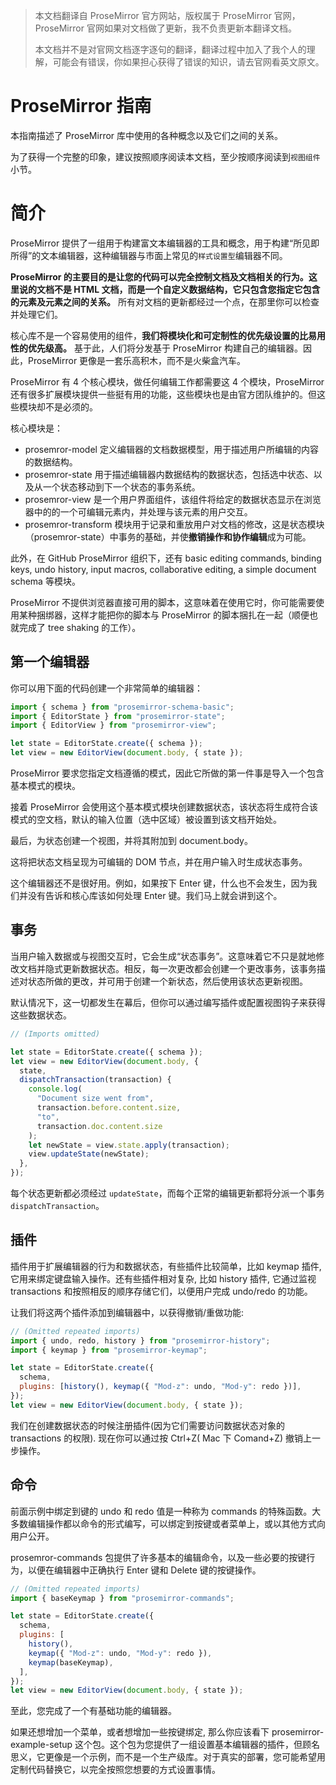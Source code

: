 > 本文档翻译自 ProseMirror 官方网站，版权属于 ProseMirror 官网，ProseMirror 官网如果对文档做了更新，我不负责更新本翻译文档。
>
> 本文档并不是对官网文档逐字逐句的翻译，翻译过程中加入了我个人的理解，可能会有错误，你如果担心获得了错误的知识，请去官网看英文原文。

# ProseMirror 指南

本指南描述了 ProseMirror 库中使用的各种概念以及它们之间的关系。

为了获得一个完整的印象，建议按照顺序阅读本文档，至少按顺序阅读到`视图组件`小节。

# 简介

ProseMirror 提供了一组用于构建富文本编辑器的工具和概念，用于构建“所见即所得”的文本编辑器，这种编辑器与市面上常见的`样式设置型`编辑器不同。

**ProseMirror 的主要目的是让您的代码可以完全控制文档及文档相关的行为。这里说的文档不是 HTML 文档，而是一个自定义数据结构，它只包含您指定它包含的元素及元素之间的关系。** 所有对文档的更新都经过一个点，在那里你可以检查并处理它们。

核心库不是一个容易使用的组件，**我们将模块化和可定制性的优先级设置的比易用性的优先级高。** 基于此，人们将分发基于 ProseMirror 构建自己的编辑器。因此，ProseMirror 更像是一套乐高积木，而不是火柴盒汽车。

ProseMirror 有 4 个核心模块，做任何编辑工作都需要这 4 个模块，ProseMirror 还有很多扩展模块提供一些挺有用的功能，这些模块也是由官方团队维护的。但这些模块却不是必须的。

核心模块是：

- prosemror-model 定义编辑器的文档数据模型，用于描述用户所编辑的内容的数据结构。
- prosemror-state 用于描述编辑器内数据结构的数据状态，包括选中状态、以及从一个状态移动到下一个状态的事务系统。
- prosemror-view 是一个用户界面组件，该组件将给定的数据状态显示在浏览器中的的一个可编辑元素内，并处理与该元素的用户交互。
- prosemror-transform 模块用于记录和重放用户对文档的修改，这是状态模块（prosemror-state）中事务的基础，并使**撤销操作和协作编辑**成为可能。

此外，在 GitHub ProseMirror 组织下，还有 basic editing commands, binding keys, undo history, input macros, collaborative editing, a simple document schema 等模块。

ProseMirror 不提供浏览器直接可用的脚本，这意味着在使用它时，你可能需要使用某种捆绑器，这样才能把你的脚本与 ProseMirror 的脚本捆扎在一起（顺便也就完成了 tree shaking 的工作）。

## 第一个编辑器

你可以用下面的代码创建一个非常简单的编辑器：

```js
import { schema } from "prosemirror-schema-basic";
import { EditorState } from "prosemirror-state";
import { EditorView } from "prosemirror-view";

let state = EditorState.create({ schema });
let view = new EditorView(document.body, { state });
```

ProseMirror 要求您指定文档遵循的模式，因此它所做的第一件事是导入一个包含基本模式的模块。

接着 ProseMirror 会使用这个基本模式模块创建数据状态，该状态将生成符合该模式的空文档，默认的输入位置（选中区域）被设置到该文档开始处。

最后，为状态创建一个视图，并将其附加到 document.body。

这将把状态文档呈现为可编辑的 DOM 节点，并在用户输入时生成状态事务。

这个编辑器还不是很好用。例如，如果按下 Enter 键，什么也不会发生，因为我们并没有告诉和核心库该如何处理 Enter 键。我们马上就会讲到这个。

## 事务

当用户输入数据或与视图交互时，它会生成“状态事务”。这意味着它不只是就地修改文档并隐式更新数据状态。相反，每一次更改都会创建一个更改事务，该事务描述对状态所做的更改，并可用于创建一个新状态，然后使用该状态更新视图。

默认情况下，这一切都发生在幕后，但你可以通过编写插件或配置视图钩子来获得这些数据状态。

```js
// (Imports omitted)

let state = EditorState.create({ schema });
let view = new EditorView(document.body, {
  state,
  dispatchTransaction(transaction) {
    console.log(
      "Document size went from",
      transaction.before.content.size,
      "to",
      transaction.doc.content.size
    );
    let newState = view.state.apply(transaction);
    view.updateState(newState);
  },
});
```

每个状态更新都必须经过 `updateState`，而每个正常的编辑更新都将分派一个事务`dispatchTransaction`。

## 插件

插件用于扩展编辑器的行为和数据状态，有些插件比较简单，比如 keymap 插件, 它用来绑定键盘输入操作。还有些插件相对复杂, 比如 history 插件, 它通过监视 transactions 和按照相反的顺序存储它们，以便用户完成 undo/redo 的功能。

让我们将这两个插件添加到编辑器中，以获得撤销/重做功能:

```js
// (Omitted repeated imports)
import { undo, redo, history } from "prosemirror-history";
import { keymap } from "prosemirror-keymap";

let state = EditorState.create({
  schema,
  plugins: [history(), keymap({ "Mod-z": undo, "Mod-y": redo })],
});
let view = new EditorView(document.body, { state });
```

我们在创建数据状态的时候注册插件(因为它们需要访问数据状态对象的 transactions 的权限). 现在你可以通过按 Ctrl+Z( Mac 下 Comand+Z) 撤销上一步操作。

## 命令

前面示例中绑定到键的 undo 和 redo 值是一种称为 commands 的特殊函数。大多数编辑操作都以命令的形式编写，可以绑定到按键或者菜单上，或以其他方式向用户公开。

prosemror-commands 包提供了许多基本的编辑命令，以及一些必要的按键行为，以便在编辑器中正确执行 Enter 键和 Delete 键的按键操作。

```js
// (Omitted repeated imports)
import { baseKeymap } from "prosemirror-commands";

let state = EditorState.create({
  schema,
  plugins: [
    history(),
    keymap({ "Mod-z": undo, "Mod-y": redo }),
    keymap(baseKeymap),
  ],
});
let view = new EditorView(document.body, { state });
```

至此，您完成了一个有基础功能的编辑器。

如果还想增加一个菜单，或者想增加一些按键绑定, 那么你应该看下 prosemirror-example-setup 这个包。这个包为您提供了一组设置基本编辑器的插件，但顾名思义，它更像是一个示例，而不是一个生产级库。对于真实的部署，您可能希望用定制代码替换它，以完全按照您想要的方式设置事情。
